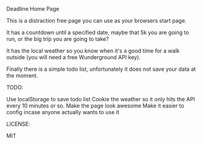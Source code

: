 Deadline Home Page

This is a distraction free page you can use as your browsers start page.

It has a countdown until a specified date, maybe that 5k you are going to run, or the big trip you are going to take?

It has the local weather so you know when it's a good time for a walk outside (you will need a free Wunderground API key).

Finally there is a simple todo list, unfortunately it does not save your data at the moment.

TODO:

Use localStorage to save todo list
Cookie the weather so it only hits the API every 10 minutes or so.
Make the page look awesome
Make it easier to config incase anyone actually wants to use it

LICENSE:

MIT